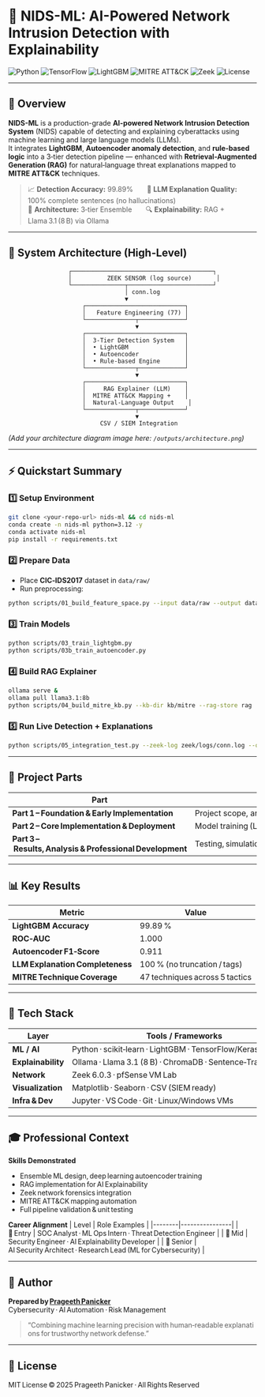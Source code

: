 # 🧠 NIDS-ML: AI-Powered Network Intrusion Detection with Explainability

![Python](https://img.shields.io/badge/Python-3.12-blue?logo=python)
![TensorFlow](https://img.shields.io/badge/TensorFlow-2.17-orange?logo=tensorflow)
![LightGBM](https://img.shields.io/badge/LightGBM-4.5-brightgreen?logo=lightgbm)
![MITRE ATT&CK](https://img.shields.io/badge/MITRE-ATT%26CK-critical?logo=mitre)
![Zeek](https://img.shields.io/badge/Zeek-6.0.3-lightgrey?logo=zeek)
![License](https://img.shields.io/badge/License-MIT-lightgrey)

---

## 🚀 Overview

**NIDS-ML** is a production-grade **AI-powered Network Intrusion Detection System** (NIDS) capable of detecting and explaining cyberattacks using machine learning and large language models (LLMs).  
It integrates **LightGBM**, **Autoencoder anomaly detection**, and **rule-based logic** into a 3‑tier detection pipeline — enhanced with **Retrieval-Augmented Generation (RAG)** for natural‑language threat explanations mapped to **MITRE ATT&CK** techniques.

> 📈 **Detection Accuracy:** 99.89%  🧠 **LLM Explanation Quality:** 100% complete sentences (no hallucinations)  
> 🧩 **Architecture:** 3‑tier Ensemble  🔍 **Explainability:** RAG + Llama 3.1 (8 B) via Ollama

---

## 🧱 System Architecture (High‑Level)

```
                 ┌────────────────────────────────────────┐
                 │          ZEEK SENSOR (log source)       │
                 └───────────────┬────────────────────────┘
                                 │ conn.log
                                 ▼
                     ┌────────────────────────────┐
                     │   Feature Engineering (77) │
                     └──────────────┬─────────────┘
                                    ▼
                     ┌────────────────────────────┐
                     │  3‑Tier Detection System   │
                     │  • LightGBM                │
                     │  • Autoencoder             │
                     │  • Rule‑based Engine       │
                     └──────────────┬─────────────┘
                                    ▼
                     ┌────────────────────────────┐
                     │     RAG Explainer (LLM)    │
                     │  MITRE ATT&CK Mapping +    │
                     │  Natural‑Language Output    │
                     └──────────────┬─────────────┘
                                    ▼
                          CSV / SIEM Integration
```

*(Add your architecture diagram image here: `/outputs/architecture.png`)*

---

## ⚡ Quickstart Summary

### 1️⃣ Setup Environment
```bash
git clone <your-repo-url> nids-ml && cd nids-ml
conda create -n nids-ml python=3.12 -y
conda activate nids-ml
pip install -r requirements.txt
```

### 2️⃣ Prepare Data
- Place **CIC‑IDS2017** dataset in `data/raw/`
- Run preprocessing:
```bash
python scripts/01_build_feature_space.py --input data/raw --output data/processed
```

### 3️⃣ Train Models
```bash
python scripts/03_train_lightgbm.py
python scripts/03b_train_autoencoder.py
```

### 4️⃣ Build RAG Explainer
```bash
ollama serve &
ollama pull llama3.1:8b
python scripts/04_build_mitre_kb.py --kb-dir kb/mitre --rag-store rag
```

### 5️⃣ Run Live Detection + Explanations
```bash
python scripts/05_integration_test.py --zeek-log zeek/logs/conn.log --out-csv outputs/detections_test.csv
```

---

## 📂 Project Parts

| Part | Description | Link |
|------|--------------|------|
| **Part 1 – Foundation & Early Implementation** | Project scope, architecture, and feature engineering | [📄 Open Part 1](https://github.com/pragepani/Cybersecurity-Portfolio/blob/main/NIDS-ML%3A%20AI-Powered%20Network%20Intrusion%20Detection%20with%20Explainability/Part%201%20Foundation%20and%20Early%20Implementation.md) |
| **Part 2 – Core Implementation & Deployment** | Model training (LightGBM + Autoencoder) and evaluation | [📄 Open Part 2](https://github.com/pragepani/Cybersecurity-Portfolio/blob/main/NIDS-ML%3A%20AI-Powered%20Network%20Intrusion%20Detection%20with%20Explainability/Part%202%20Core%20Implementation%20and%20Deployment.md) |
| **Part 3 – Results, Analysis & Professional Development** | Testing, simulation, explanation metrics & career takeaways | [📄 Open Part 3 (https://github.com/pragepani/Cybersecurity-Portfolio/blob/main/NIDS-ML%3A%20AI-Powered%20Network%20Intrusion%20Detection%20with%20Explainability/Part%203%20Analysis%20and%20Professional%20Development.md) |

---

## 📊 Key Results

| Metric | Value |
|---------|-------|
| **LightGBM Accuracy** | 99.89 % |
| **ROC‑AUC** | 1.000  |
| **Autoencoder F1‑Score** | 0.911  |
| **LLM Explanation Completeness** | 100 % (no truncation / tags) |
| **MITRE Technique Coverage** | 47 techniques across 5 tactics |

---

## 🧩 Tech Stack

| Layer | Tools / Frameworks |
|-------|--------------------|
| **ML / AI** | Python · scikit‑learn · LightGBM · TensorFlow/Keras · SMOTE |
| **Explainability** | Ollama · Llama 3.1 (8 B) · ChromaDB · Sentence‑Transformers |
| **Network** | Zeek 6.0.3 · pfSense VM Lab |
| **Visualization** | Matplotlib · Seaborn · CSV (SIEM ready) |
| **Infra & Dev** | Jupyter · VS Code · Git · Linux/Windows VMs |

---

## 🎓 Professional Context

**Skills Demonstrated**
- Ensemble ML design, deep learning autoencoder training  
- RAG implementation for AI Explainability  
- Zeek network forensics integration  
- MITRE ATT&CK mapping automation  
- Full pipeline validation & unit testing  

**Career Alignment**
| Level | Role Examples |
|--------|----------------|
| 🎯 Entry | SOC Analyst · ML Ops Intern · Threat Detection Engineer |
| 🧠 Mid | Security Engineer · AI Explainability Developer |
| 🚀 Senior | AI Security Architect · Research Lead (ML for Cybersecurity) |

---

## 👤 Author

**Prepared by [Prageeth Panicker](https://www.linkedin.com/in/prageeth-panicker)**  
Cybersecurity · AI Automation · Risk Management  

> “Combining machine learning precision with human‑readable explanations for trustworthy network defense.”

---

## 📜 License

MIT License © 2025 Prageeth Panicker · All Rights Reserved
